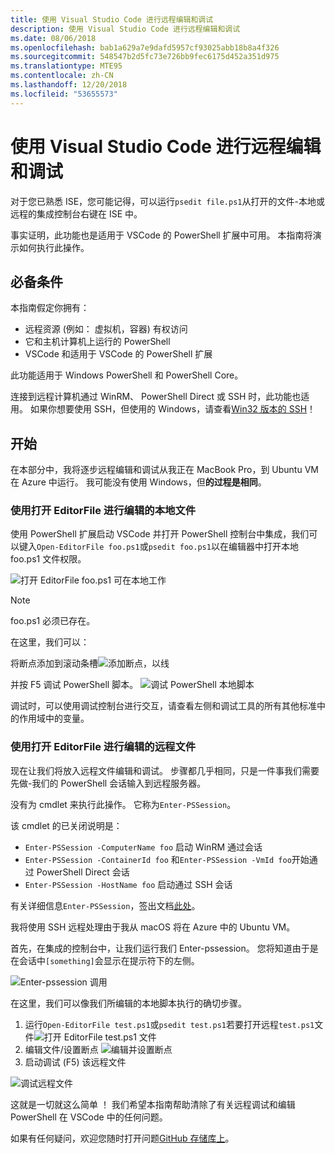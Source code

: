 ```yaml
---
title: 使用 Visual Studio Code 进行远程编辑和调试
description: 使用 Visual Studio Code 进行远程编辑和调试
ms.date: 08/06/2018
ms.openlocfilehash: bab1a629a7e9dafd5957cf93025abb18b8a4f326
ms.sourcegitcommit: 548547b2d5fc73e726bb9fec6175d452a351d975
ms.translationtype: MTE95
ms.contentlocale: zh-CN
ms.lasthandoff: 12/20/2018
ms.locfileid: "53655573"
---
```

# <a name="using-visual-studio-code-for-remote-editing-and-debugging"></a>使用 Visual Studio Code 进行远程编辑和调试

对于您已熟悉 ISE，您可能记得，可以运行`psedit file.ps1`从打开的文件-本地或远程的集成控制台右键在 ISE 中。

事实证明，此功能也是适用于 VSCode 的 PowerShell 扩展中可用。 本指南将演示如何执行此操作。

## <a name="prerequisites"></a>必备条件

本指南假定你拥有：

- 远程资源 (例如： 虚拟机，容器) 有权访问
- 它和主机计算机上运行的 PowerShell
- VSCode 和适用于 VSCode 的 PowerShell 扩展

此功能适用于 Windows PowerShell 和 PowerShell Core。

连接到远程计算机通过 WinRM、 PowerShell Direct 或 SSH 时，此功能也适用。 如果你想要使用 SSH，但使用的 Windows，请查看[Win32 版本的 SSH](https://github.com/PowerShell/Win32-OpenSSH)！

## <a name="lets-go"></a>开始

在本部分中，我将逐步远程编辑和调试从我正在 MacBook Pro，到 Ubuntu VM 在 Azure 中运行。 我可能没有使用 Windows，但**的过程是相同**。

### <a name="local-file-editing-with-open-editorfile"></a>使用打开 EditorFile 进行编辑的本地文件

使用 PowerShell 扩展启动 VSCode 并打开 PowerShell 控制台中集成，我们可以键入`Open-EditorFile foo.ps1`或`psedit foo.ps1`以在编辑器中打开本地 foo.ps1 文件权限。

![打开 EditorFile foo.ps1 可在本地工作](https://user-images.githubusercontent.com/2644648/34895897-7c2c46ac-f79c-11e7-9410-a252aff52f13.png)

>[!NOTE]
> foo.ps1 必须已存在。

在这里，我们可以：

将断点添加到滚动条槽![添加断点，以线](https://user-images.githubusercontent.com/2644648/34895893-7bdc38e2-f79c-11e7-8026-8ad53f9a1bad.png)

并按 F5 调试 PowerShell 脚本。
![调试 PowerShell 本地脚本](https://user-images.githubusercontent.com/2644648/34895894-7bedb874-f79c-11e7-9180-7e0dc2d02af8.png)

调试时，可以使用调试控制台进行交互，请查看左侧和调试工具的所有其他标准中的作用域中的变量。

### <a name="remote-file-editing-with-open-editorfile"></a>使用打开 EditorFile 进行编辑的远程文件

现在让我们将放入远程文件编辑和调试。 步骤都几乎相同，只是一件事我们需要先做-我们的 PowerShell 会话输入到远程服务器。

没有为 cmdlet 来执行此操作。 它称为`Enter-PSSession`。

该 cmdlet 的已关闭说明是：

- `Enter-PSSession -ComputerName foo` 启动 WinRM 通过会话
- `Enter-PSSession -ContainerId foo` 和`Enter-PSSession -VmId foo`开始通过 PowerShell Direct 会话
- `Enter-PSSession -HostName foo` 启动通过 SSH 会话

有关详细信息`Enter-PSSession`，签出文档[此处](https://docs.microsoft.com/en-us/powershell/module/microsoft.powershell.core/enter-pssession?view=powershell-6)。

我将使用 SSH 远程处理由于我从 macOS 将在 Azure 中的 Ubuntu VM。

首先，在集成的控制台中，让我们运行我们 Enter-pssession。 您将知道由于是在会话中`[something]`会显示在提示符下的左侧。

![Enter-pssession 调用](https://user-images.githubusercontent.com/2644648/34895896-7c18e0bc-f79c-11e7-9b36-6f4bd0e9b0db.png)

在这里，我们可以像我们所编辑的本地脚本执行的确切步骤。

1. 运行`Open-EditorFile test.ps1`或`psedit test.ps1`若要打开远程`test.ps1`文件![打开 EditorFile test.ps1 文件](https://user-images.githubusercontent.com/2644648/34895898-7c3e6a12-f79c-11e7-8bdf-549b591ecbcb.png)
2. 编辑文件/设置断点 ![编辑并设置断点](https://user-images.githubusercontent.com/2644648/34895892-7bb68246-f79c-11e7-8c0a-c2121773afbb.png)
3. 启动调试 (F5) 该远程文件

![调试远程文件](https://user-images.githubusercontent.com/2644648/34895895-7c040782-f79c-11e7-93ea-47724fa5c10d.png)

这就是一切就这么简单 ！ 我们希望本指南帮助清除了有关远程调试和编辑 PowerShell 在 VSCode 中的任何问题。

如果有任何疑问，欢迎您随时打开问题[GitHub 存储库上](http://github.com/powershell/vscode-powershell)。
